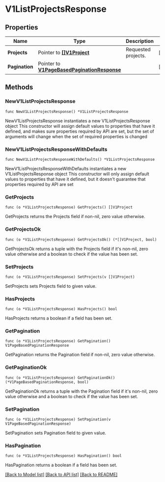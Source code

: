 # V1ListProjectsResponse

## Properties

Name | Type | Description | Notes
------------ | ------------- | ------------- | -------------
**Projects** | Pointer to [**[]V1Project**](V1Project.md) | Requested projects. | [optional] 
**Pagination** | Pointer to [**V1PageBasedPaginationResponse**](V1PageBasedPaginationResponse.md) |  | [optional] 

## Methods

### NewV1ListProjectsResponse

`func NewV1ListProjectsResponse() *V1ListProjectsResponse`

NewV1ListProjectsResponse instantiates a new V1ListProjectsResponse object
This constructor will assign default values to properties that have it defined,
and makes sure properties required by API are set, but the set of arguments
will change when the set of required properties is changed

### NewV1ListProjectsResponseWithDefaults

`func NewV1ListProjectsResponseWithDefaults() *V1ListProjectsResponse`

NewV1ListProjectsResponseWithDefaults instantiates a new V1ListProjectsResponse object
This constructor will only assign default values to properties that have it defined,
but it doesn't guarantee that properties required by API are set

### GetProjects

`func (o *V1ListProjectsResponse) GetProjects() []V1Project`

GetProjects returns the Projects field if non-nil, zero value otherwise.

### GetProjectsOk

`func (o *V1ListProjectsResponse) GetProjectsOk() (*[]V1Project, bool)`

GetProjectsOk returns a tuple with the Projects field if it's non-nil, zero value otherwise
and a boolean to check if the value has been set.

### SetProjects

`func (o *V1ListProjectsResponse) SetProjects(v []V1Project)`

SetProjects sets Projects field to given value.

### HasProjects

`func (o *V1ListProjectsResponse) HasProjects() bool`

HasProjects returns a boolean if a field has been set.

### GetPagination

`func (o *V1ListProjectsResponse) GetPagination() V1PageBasedPaginationResponse`

GetPagination returns the Pagination field if non-nil, zero value otherwise.

### GetPaginationOk

`func (o *V1ListProjectsResponse) GetPaginationOk() (*V1PageBasedPaginationResponse, bool)`

GetPaginationOk returns a tuple with the Pagination field if it's non-nil, zero value otherwise
and a boolean to check if the value has been set.

### SetPagination

`func (o *V1ListProjectsResponse) SetPagination(v V1PageBasedPaginationResponse)`

SetPagination sets Pagination field to given value.

### HasPagination

`func (o *V1ListProjectsResponse) HasPagination() bool`

HasPagination returns a boolean if a field has been set.


[[Back to Model list]](../README.md#documentation-for-models) [[Back to API list]](../README.md#documentation-for-api-endpoints) [[Back to README]](../README.md)



